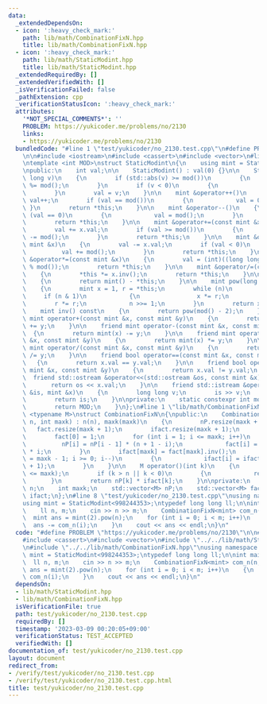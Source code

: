 ```yaml
---
data:
  _extendedDependsOn:
  - icon: ':heavy_check_mark:'
    path: lib/math/CombinationFixN.hpp
    title: lib/math/CombinationFixN.hpp
  - icon: ':heavy_check_mark:'
    path: lib/math/StaticModint.hpp
    title: lib/math/StaticModint.hpp
  _extendedRequiredBy: []
  _extendedVerifiedWith: []
  _isVerificationFailed: false
  _pathExtension: cpp
  _verificationStatusIcon: ':heavy_check_mark:'
  attributes:
    '*NOT_SPECIAL_COMMENTS*': ''
    PROBLEM: https://yukicoder.me/problems/no/2130
    links:
    - https://yukicoder.me/problems/no/2130
  bundledCode: "#line 1 \"test/yukicoder/no_2130.test.cpp\"\n#define PROBLEM \"https://yukicoder.me/problems/no/2130\"\
    \n\n#include <iostream>\n#include <cassert>\n#include <vector>\n#line 1 \"lib/math/StaticModint.hpp\"\
    \ntemplate <int MOD>\nstruct StaticModint\n{\n    using mint = StaticModint;\n\
    \npublic:\n    int val;\n\n    StaticModint() : val(0) {}\n\n    StaticModint(long\
    \ long v)\n    {\n        if (std::abs(v) >= mod())\n        {\n            v\
    \ %= mod();\n        }\n        if (v < 0)\n        {\n            v += mod();\n\
    \        }\n        val = v;\n    }\n\n    mint &operator++()\n    {\n       \
    \ val++;\n        if (val == mod())\n        {\n            val = 0;\n       \
    \ }\n        return *this;\n    }\n\n    mint &operator--()\n    {\n        if\
    \ (val == 0)\n        {\n            val = mod();\n        }\n        val--;\n\
    \        return *this;\n    }\n\n    mint &operator+=(const mint &x)\n    {\n\
    \        val += x.val;\n        if (val >= mod())\n        {\n            val\
    \ -= mod();\n        }\n        return *this;\n    }\n\n    mint &operator-=(const\
    \ mint &x)\n    {\n        val -= x.val;\n        if (val < 0)\n        {\n  \
    \          val += mod();\n        }\n        return *this;\n    }\n\n    mint\
    \ &operator*=(const mint &x)\n    {\n        val = (int)((long long)val * x.val\
    \ % mod());\n        return *this;\n    }\n\n    mint &operator/=(const mint &x)\n\
    \    {\n        *this *= x.inv();\n        return *this;\n    }\n\n    mint operator-()\n\
    \    {\n        return mint() - *this;\n    }\n\n    mint pow(long long n) const\n\
    \    {\n        mint x = 1, r = *this;\n        while (n)\n        {\n       \
    \     if (n & 1)\n            {\n                x *= r;\n            }\n    \
    \        r *= r;\n            n >>= 1;\n        }\n        return x;\n    }\n\n\
    \    mint inv() const\n    {\n        return pow(mod() - 2);\n    }\n\n    friend\
    \ mint operator+(const mint &x, const mint &y)\n    {\n        return mint(x)\
    \ += y;\n    }\n\n    friend mint operator-(const mint &x, const mint &y)\n  \
    \  {\n        return mint(x) -= y;\n    }\n\n    friend mint operator*(const mint\
    \ &x, const mint &y)\n    {\n        return mint(x) *= y;\n    }\n\n    friend\
    \ mint operator/(const mint &x, const mint &y)\n    {\n        return mint(x)\
    \ /= y;\n    }\n\n    friend bool operator==(const mint &x, const mint &y)\n \
    \   {\n        return x.val == y.val;\n    }\n\n    friend bool operator!=(const\
    \ mint &x, const mint &y)\n    {\n        return x.val != y.val;\n    }\n\n  \
    \  friend std::ostream &operator<<(std::ostream &os, const mint &x)\n    {\n \
    \       return os << x.val;\n    }\n\n    friend std::istream &operator>>(std::istream\
    \ &is, mint &x)\n    {\n        long long v;\n        is >> v;\n        x = mint(v);\n\
    \        return is;\n    }\n\nprivate:\n    static constexpr int mod()\n    {\n\
    \        return MOD;\n    }\n};\n#line 1 \"lib/math/CombinationFixN.hpp\"\ntemplate\
    \ <typename M>\nstruct CombinationFixN\n{\npublic:\n    CombinationFixN(long long\
    \ n, int maxk) : n(n), maxk(maxk)\n    {\n        nP.resize(maxk + 1);\n     \
    \   fact.resize(maxk + 1);\n        ifact.resize(maxk + 1);\n        nP[0] = 1;\n\
    \        fact[0] = 1;\n        for (int i = 1; i <= maxk; i++)\n        {\n  \
    \          nP[i] = nP[i - 1] * (n + 1 - i);\n            fact[i] = fact[i - 1]\
    \ * i;\n        }\n        ifact[maxk] = fact[maxk].inv();\n        for (int i\
    \ = maxk - 1; i >= 0; i--)\n        {\n            ifact[i] = ifact[i + 1] * (i\
    \ + 1);\n        }\n    }\n\n    M operator()(int k)\n    {\n        assert(k\
    \ <= maxk);\n        if (k > n || k < 0)\n        {\n            return 0;\n \
    \       }\n        return nP[k] * ifact[k];\n    }\n\nprivate:\n    long long\
    \ n;\n    int maxk;\n    std::vector<M> nP;\n    std::vector<M> fact;\n    std::vector<M>\
    \ ifact;\n};\n#line 8 \"test/yukicoder/no_2130.test.cpp\"\nusing namespace std;\n\
    using mint = StaticModint<998244353>;\ntypedef long long ll;\n\nint main()\n{\n\
    \    ll n, m;\n    cin >> n >> m;\n    CombinationFixN<mint> com_n(n, m);\n  \
    \  mint ans = mint(2).pow(n);\n    for (int i = 0; i < m; i++)\n    {\n      \
    \  ans -= com_n(i);\n    }\n    cout << ans << endl;\n}\n"
  code: "#define PROBLEM \"https://yukicoder.me/problems/no/2130\"\n\n#include <iostream>\n\
    #include <cassert>\n#include <vector>\n#include \"../../lib/math/StaticModint.hpp\"\
    \n#include \"../../lib/math/CombinationFixN.hpp\"\nusing namespace std;\nusing\
    \ mint = StaticModint<998244353>;\ntypedef long long ll;\n\nint main()\n{\n  \
    \  ll n, m;\n    cin >> n >> m;\n    CombinationFixN<mint> com_n(n, m);\n    mint\
    \ ans = mint(2).pow(n);\n    for (int i = 0; i < m; i++)\n    {\n        ans -=\
    \ com_n(i);\n    }\n    cout << ans << endl;\n}\n"
  dependsOn:
  - lib/math/StaticModint.hpp
  - lib/math/CombinationFixN.hpp
  isVerificationFile: true
  path: test/yukicoder/no_2130.test.cpp
  requiredBy: []
  timestamp: '2023-03-09 00:20:05+09:00'
  verificationStatus: TEST_ACCEPTED
  verifiedWith: []
documentation_of: test/yukicoder/no_2130.test.cpp
layout: document
redirect_from:
- /verify/test/yukicoder/no_2130.test.cpp
- /verify/test/yukicoder/no_2130.test.cpp.html
title: test/yukicoder/no_2130.test.cpp
---
```


